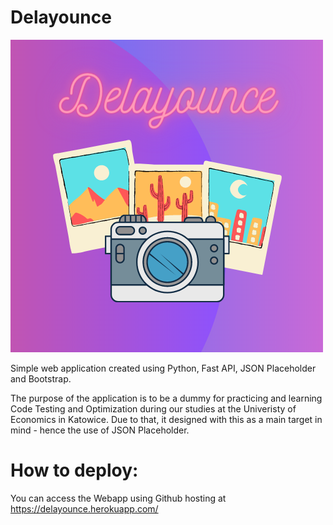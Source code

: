 # Delayounce
![alt text](https://raw.githubusercontent.com/Delayounce/Delayounce/main/logo.png)

Simple web application created using Python, Fast API, JSON Placeholder and Bootstrap.

The purpose of the application is to be a dummy for practicing and learning Code Testing and Optimization during our studies at the Univeristy of Economics in Katowice. Due to that, it designed with this as a main target in mind - hence the use of JSON Placeholder.


# How to deploy:

You can access the Webapp using Github hosting at https://delayounce.herokuapp.com/
